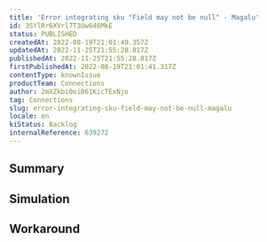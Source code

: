 ```yaml
---
title: 'Error integrating sku "Field may not be null" - Magalu'
id: 3SYlRr6XVrl7T3Uw646MkE
status: PUBLISHED
createdAt: 2022-08-19T21:01:40.357Z
updatedAt: 2022-11-25T21:55:28.817Z
publishedAt: 2022-11-25T21:55:28.817Z
firstPublishedAt: 2022-08-19T21:01:41.317Z
contentType: knownIssue
productTeam: Connections
author: 2mXZkbi0oi061KicTExNjo
tag: Connections
slug: error-integrating-sku-field-may-not-be-null-magalu
locale: en
kiStatus: Backlog
internalReference: 639272
---
```


## Summary



## Simulation



## Workaround



